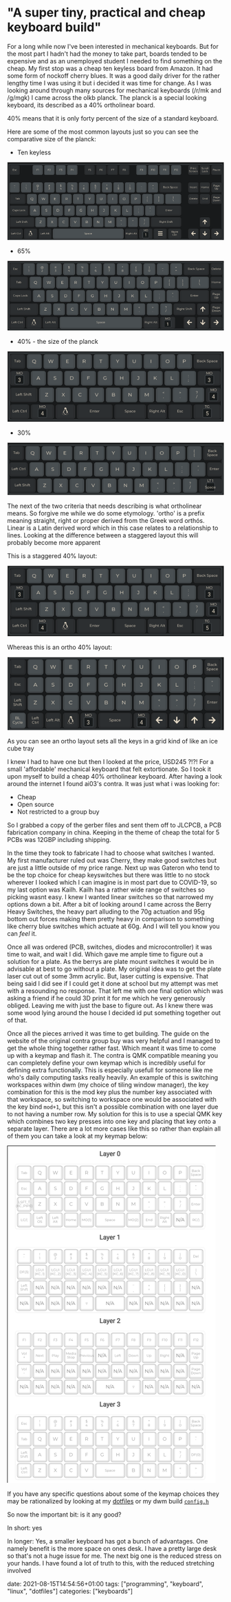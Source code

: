 ---
---
# "A super tiny, practical and cheap keyboard build"

For a long while now I've been interested in mechanical keyboards. But for the most part I hadn't had the money to take part, boards tended to be expensive and as an unemployed student I needed to find something on the cheap. My first stop was a cheap ten keyless board from Amazon. It had some form of nockoff cherry blues. It was a good daily driver for the rather lengthy time I was using it but i decided it was time for change. As I was looking around through many sources for mechanical keyboards (/r/mk and /g/mgk) I came across the olkb planck. The planck is a special looking keyboard, its described as a 40% ortholinear board. 

40% means that it is only forty percent of the size of a standard keyboard. 

Here are some of the most common layouts just so you can see the comparative size of the planck:

- Ten keyless

![/images/tkl.png](/images/tkl.png)

- 65%

![/images/65.png](/images/65.png)

- 40% - the size of the planck

![images/40.png](/images/40.png)

- 30%

![images/30.png](/images/30.png)

The next of the two criteria that needs describing is what ortholinear means. So forgive me while we do some etymology. 'ortho' is a prefix meaning straight, right or proper derived from the Greek word orthós. Linear is a Latin derived word which in this case relates to a relationship to lines. Looking at the difference between a staggered layout this will probably become more apparent

This is a staggered 40% layout:

![images/40%201.png](/images/40%201.png)

Whereas this is an ortho 40% layout:

![images/planck.png](/images/planck.png)

As you can see an ortho layout sets all the keys in a grid kind of like an ice cube tray

I knew I had to have one but then I looked at the price, USD245 ?!?! For a small 'affordable' mechanical keyboard that felt extortionate. So I took it upon myself to build a cheap 40% ortholinear keyboard. After having a look around the internet I found ai03's contra. It was just what i was looking for:

- Cheap
- Open source
- Not restricted to a group buy

So I grabbed a copy of the gerber files and sent them off to JLCPCB, a  PCB fabrication company in china. Keeping in the theme of cheap the total for 5 PCBs was 12GBP including shipping. 

In the time they took to fabricate I had to choose what switches I wanted. My first manufacturer ruled out was Cherry, they make good switches but are just a little outside of my price range. Next up was Gateron who tend to be the top choice for cheap keyswitches but there was little to no stock wherever I looked which I can imagine is in most part due to COVID-19, so my last option was Kailh. Kailh has a rather wide range of switches so picking wasnt easy. I knew I wanted linear switches so that narrowed my options down a bit. After a bit of looking around I came across the Berry Heavy Switches, the heavy part alluding to the 70g actuation and 95g bottom out forces making them pretty heavy in comparison to something like cherry blue switches which actuate at 60g. And I will tell you know you can *feel* it. 

Once all was ordered (PCB, switches, diodes and microcontroller) it was time to wait, and wait I did. Which gave me ample time to figure out a solution for a plate. As the berrys are plate mount switches it would be in advisable at best to go without a plate. My original idea was to get the plate laser cut out of some 3mm acrylic. But, laser cutting is expensive. That being said I did see if I could get it done at school but my attempt was met with a resounding no response. That left me with one final option which was asking a friend if he could 3D print it for me which he very generously obliged. Leaving me with just the base to figure out. As I knew there was some wood lying around the house I decided id put something together out of that.

Once all the pieces arrived it was time to get building. The guide on the website of the original contra group buy was very helpful and I managed to get the whole thing together rather fast. Which meant it was time to come up with a keymap and flash it. The contra is QMK compatible meaning you can completely define your own keymap which is incredibly useful for defining extra functionally. This is especially usefull for someone like me who's daily computing tasks really heavily. An example of this is switching workspaces within dwm (my choice of tiling window manager), the key combination for this is the mod key plus the number key associated with that workspace, so switching to workspace one would be associated with the key bind `mod+1`, but this isn't a possible combination with one layer due to not having a number row. My solution for this is to use a special QMK key which combines two key presses into one key and placing that key onto a separate layer. There are a lot more cases like this so rather than explain all of them you can take a look at my keymap below:

![images/keymap.png](/images/keymap.png)

If you have any specific questions about some of the keymap choices they may be rationalized by looking at my [dotfiles](https://github.com/manfromth3m0oN/dots)
or my dwm build [`config.h`](https://github.com/manfromth3m0oN/dwm-bsd/blob/master/config.h)

So now the important bit: is it any good?

In short: yes

In longer: Yes, a smaller keyboard has got a bunch of advantages. One namely benefit is the more space on ones desk. I have a pretty large desk so that's not a huge issue for me. The next big one is the reduced stress on your hands. I have found a lot of truth to this, with the reduced stretching involved


date: 2021-08-15T14:54:56+01:00
tags: ["programming", "keyboard", "linux", "dotfiles"]
categories: ["keyboards"]
